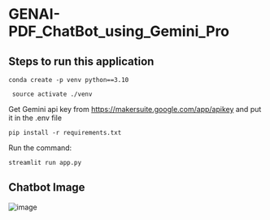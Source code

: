 # GENAI-PDF_ChatBot_using_Gemini_Pro

## Steps to run this application
```
conda create -p venv python==3.10

```
```
 source activate ./venv

```
Get Gemini api key from https://makersuite.google.com/app/apikey and put it in the .env file

```
pip install -r requirements.txt

```

Run the command:
```
streamlit run app.py

```

## Chatbot Image 


![image](https://github.com/Manirathinam21/GENAI-PDF_ChatBot_using_Gemini_Pro/assets/59825357/eb71eee6-a346-42d4-88c2-9bf0d3f47dbf)


